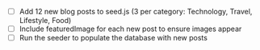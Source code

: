- [ ] Add 12 new blog posts to seed.js (3 per category: Technology, Travel, Lifestyle, Food)
- [ ] Include featuredImage for each new post to ensure images appear
- [ ] Run the seeder to populate the database with new posts

